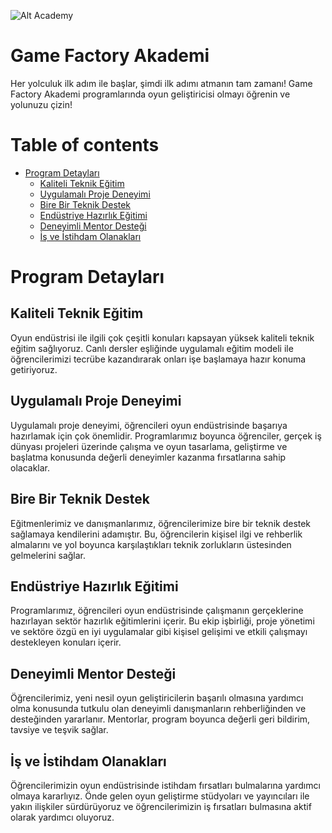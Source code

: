![Alt Academy](https://academy.gamefactory.gs/wp-content/uploads/2023/04/Untitled-31.png)

# Game Factory Akademi

Her yolculuk ilk adım ile başlar, şimdi ilk adımı atmanın tam zamanı! Game Factory Akademi programlarında oyun geliştiricisi olmayı öğrenin ve yolunuzu çizin!

# Table of contents

- [Program Detayları](#program-detaylar)
  - [Kaliteli Teknik Eğitim](#kaliteli-teknik-eitim)
  - [Uygulamalı Proje Deneyimi](#uygulamal-proje-deneyimi)
  - [Bire Bir Teknik Destek](#bire-bir-teknik-destek)
  - [Endüstriye Hazırlık Eğitimi](#endstriye-hazrlk-eitimi)
  - [Deneyimli Mentor Desteği](#deneyimli-mentor-destei)
  - [İş ve İstihdam Olanakları](#i-ve-istihdam-olanaklar)


# Program Detayları

## Kaliteli Teknik Eğitim

Oyun endüstrisi ile ilgili çok çeşitli konuları kapsayan yüksek kaliteli teknik eğitim sağlıyoruz. Canlı dersler eşliğinde uygulamalı eğitim modeli ile öğrencilerimizi tecrübe kazandırarak onları işe başlamaya hazır konuma getiriyoruz.

## Uygulamalı Proje Deneyimi

Uygulamalı proje deneyimi, öğrencileri oyun endüstrisinde başarıya hazırlamak için çok önemlidir. Programlarımız boyunca öğrenciler, gerçek iş dünyası projeleri üzerinde çalışma ve oyun tasarlama, geliştirme ve başlatma konusunda değerli deneyimler kazanma fırsatlarına sahip olacaklar.

## Bire Bir Teknik Destek

Eğitmenlerimiz ve danışmanlarımız, öğrencilerimize bire bir teknik destek sağlamaya kendilerini adamıştır. Bu, öğrencilerin kişisel ilgi ve rehberlik almalarını ve yol boyunca karşılaştıkları teknik zorlukların üstesinden gelmelerini sağlar.

## Endüstriye Hazırlık Eğitimi

Programlarımız, öğrencileri oyun endüstrisinde çalışmanın gerçeklerine hazırlayan sektör hazırlık eğitimlerini içerir. Bu ekip işbirliği, proje yönetimi ve sektöre özgü en iyi uygulamalar gibi kişisel gelişimi ve etkili çalışmayı destekleyen konuları içerir.

## Deneyimli Mentor Desteği

Öğrencilerimiz, yeni nesil oyun geliştiricilerin başarılı olmasına yardımcı olma konusunda tutkulu olan deneyimli danışmanların rehberliğinden ve desteğinden yararlanır. Mentorlar, program boyunca değerli geri bildirim, tavsiye ve teşvik sağlar.

## İş ve İstihdam Olanakları

Öğrencilerimizin oyun endüstrisinde istihdam fırsatları bulmalarına yardımcı olmaya kararlıyız. Önde gelen oyun geliştirme stüdyoları ve yayıncıları ile yakın ilişkiler sürdürüyoruz ve öğrencilerimizin iş fırsatları bulmasına aktif olarak yardımcı oluyoruz.

